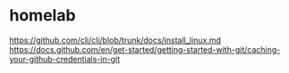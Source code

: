 # homelab

https://github.com/cli/cli/blob/trunk/docs/install_linux.md
https://docs.github.com/en/get-started/getting-started-with-git/caching-your-github-credentials-in-git
